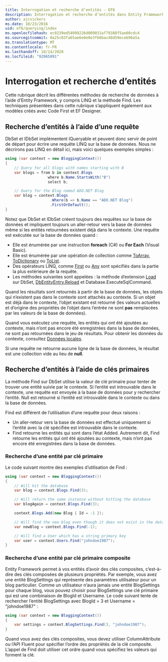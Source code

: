```yaml
---
title: Interrogation et recherche d’entités - EF6
description: Interrogation et recherche d’entités dans Entity Framework 6.
author: ajcvickers
ms.date: 10/23/2016
uid: ef6/querying/index
ms.openlocfilehash: ec0239ed54099226d009031af79388f5ae00cdc4
ms.sourcegitcommit: 0a25c03fa65ae6e0e0e3f66bac48d59eceb96a5a
ms.translationtype: MT
ms.contentlocale: fr-FR
ms.lasthandoff: 10/14/2020
ms.locfileid: "92065891"
---
```

# <a name="querying-and-finding-entities"></a>Interrogation et recherche d’entités
Cette rubrique décrit les différentes méthodes de recherche de données à l’aide d’Entity Framework, y compris LINQ et la méthode Find. Les techniques présentées dans cette rubrique s’appliquent également aux modèles créés avec Code First et EF Designer.  

## <a name="finding-entities-using-a-query"></a>Recherche d’entités à l’aide d’une requête  

DbSet et IDbSet implémentent IQueryable et peuvent donc servir de point de départ pour écrire une requête LINQ sur la base de données. Nous ne décrirons pas LINQ en détail ici, mais voici quelques exemples simples :  

``` csharp
using (var context = new BloggingContext())
{
    // Query for all blogs with names starting with B
    var blogs = from b in context.Blogs
                   where b.Name.StartsWith("B")
                   select b;

    // Query for the Blog named ADO.NET Blog
    var blog = context.Blogs
                    .Where(b => b.Name == "ADO.NET Blog")
                    .FirstOrDefault();
}
```  

Notez que DbSet et IDbSet créent toujours des requêtes sur la base de données et impliquent toujours un aller-retour vers la base de données même si les entités retournées existent déjà dans le contexte. Une requête est exécutée sur la base de données quand :  

- Elle est énumérée par une instruction **foreach** (C#) ou **For Each** (Visual Basic).  
- Elle est énumérée par une opération de collection comme [ToArray](https://msdn.microsoft.com/library/bb298736), [ToDictionary](https://msdn.microsoft.com/library/system.linq.enumerable.todictionary) ou [ToList](https://msdn.microsoft.com/library/bb342261).  
- Des opérateurs LINQ, comme [First](https://msdn.microsoft.com/library/bb291976) ou [Any](https://msdn.microsoft.com/library/bb337697) sont spécifiés dans la partie la plus extérieure de la requête.  
- Les méthodes suivantes sont appelées : la méthode d’extension [Load](https://msdn.microsoft.com/library/system.data.entity.dbextensions.load) sur DbSet, [DbEntityEntry.Reload](https://msdn.microsoft.com/library/system.data.entity.infrastructure.dbentityentry.reload.aspx) et Database.ExecuteSqlCommand.  

Quand les résultats sont retournés à partir de la base de données, les objets qui n’existent pas dans le contexte sont attachés au contexte. Si un objet est déjà dans le contexte, l’objet existant est retourné (les valeurs actuelles et d’origine des propriétés de l’objet dans l’entrée ne sont **pas** remplacées par les valeurs de la base de données).  

Quand vous exécutez une requête, les entités qui ont été ajoutées au contexte, mais n’ont pas encore été enregistrées dans la base de données, ne sont pas retournées dans le jeu de résultats. Pour obtenir les données du contexte, consultez [Données locales](xref:ef6/querying/local-data).  

Si une requête ne retourne aucune ligne de la base de données, le résultat est une collection vide au lieu de **null**.  

## <a name="finding-entities-using-primary-keys"></a>Recherche d’entités à l’aide de clés primaires  

La méthode Find sur DbSet utilise la valeur de clé primaire pour tenter de trouver une entité suivie par le contexte. Si l’entité est introuvable dans le contexte, une requête est envoyée à la base de données pour y rechercher l’entité. Null est retourné si l’entité est introuvable dans le contexte ou dans la base de données.  

Find est différent de l’utilisation d’une requête pour deux raisons :  

- Un aller-retour vers la base de données est effectué uniquement si l’entité avec la clé spécifiée est introuvable dans le contexte.  
- Find retourne les entités qui sont dans l’état Added. Autrement dit, Find retourne les entités qui ont été ajoutées au contexte, mais n’ont pas encore été enregistrées dans la base de données.  
### <a name="finding-an-entity-by-primary-key"></a>Recherche d’une entité par clé primaire  

Le code suivant montre des exemples d’utilisation de Find :  

``` csharp
using (var context = new BloggingContext())
{
    // Will hit the database
    var blog = context.Blogs.Find(3);

    // Will return the same instance without hitting the database
    var blogAgain = context.Blogs.Find(3);

    context.Blogs.Add(new Blog { Id = -1 });

    // Will find the new blog even though it does not exist in the database
    var newBlog = context.Blogs.Find(-1);

    // Will find a User which has a string primary key
    var user = context.Users.Find("johndoe1987");
}
```  

### <a name="finding-an-entity-by-composite-primary-key"></a>Recherche d’une entité par clé primaire composite  

Entity Framework permet à vos entités d’avoir des clés composites, c’est-à-dire des clés composées de plusieurs propriétés. Par exemple, vous avez une entité BlogSettings qui représente des paramètres utilisateur pour un blog particulier. Comme un utilisateur n’aura jamais une entité BlogSettings pour chaque blog, vous pouvez choisir pour BlogSettings une clé primaire qui est une combinaison de BlogId et Username. Le code suivant tente de rechercher l’entité BlogSettings avec BlogId = 3 et Username = "johndoe1987" :  

``` csharp  
using (var context = new BloggingContext())
{
    var settings = context.BlogSettings.Find(3, "johndoe1987");
}
```  

Quand vous avez des clés composites, vous devez utiliser ColumnAttribute ou l’API Fluent pour spécifier l’ordre des propriétés de la clé composite. L’appel de Find doit utiliser cet ordre quand vous spécifiez les valeurs qui forment la clé.  
